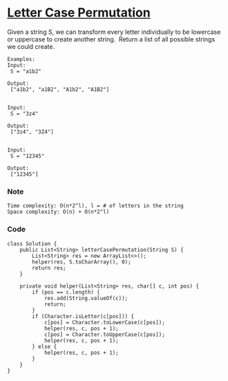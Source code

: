 # [Letter Case Permutation](https://leetcode.com/problems/letter-case-permutation/description/)

Given a string S, we can transform every letter individually to be lowercase or uppercase to create another string.  Return a list of all possible strings we could create.

```
Examples:
Input:
 S = "a1b2"

Output:
 ["a1b2", "a1B2", "A1b2", "A1B2"]


Input:
 S = "3z4"

Output:
 ["3z4", "3Z4"]


Input:
 S = "12345"

Output:
 ["12345"]
```

### Note

```
Time complexity: O(n*2^l), l = # of letters in the string
Space complexity: O(n) + O(n*2^l)
```

### Code

```
class Solution {
    public List<String> letterCasePermutation(String S) {
        List<String> res = new ArrayList<>();
        helper(res, S.toCharArray(), 0);
        return res;
    }
    
    private void helper(List<String> res, char[] c, int pos) {
        if (pos == c.length) {  
            res.add(String.valueOf(c));
            return;
        }
        if (Character.isLetter(c[pos])) {
            c[pos] = Character.toLowerCase(c[pos]);
            helper(res, c, pos + 1);
            c[pos] = Character.toUpperCase(c[pos]);
            helper(res, c, pos + 1);
        } else {
            helper(res, c, pos + 1);
        }
    }
}

```



